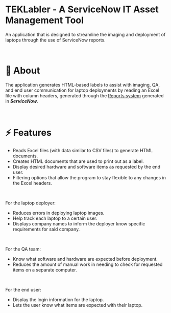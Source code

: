 # TEKLabler - A ServiceNow IT Asset Management Tool

An application that is designed to streamline the imaging and deployment of laptops through the use of ServiceNow reports.

<br/>

# 📝 About

The application generates HTML-based labels to assist with imaging, QA, and end user communication for laptop deployments by reading an Excel file with column headers, generated through the <u>Reports system</u> generated in ***ServiceNow***.

<br/>

# ⚡ Features

- Reads Excel files (with data similar to CSV files) to generate HTML documents.
- Creates HTML documents that are used to print out as a label.
- Display desired hardware and software items as requested by the end user.
- Filtering options that allow the program to stay flexible to any changes in the Excel headers.

<br />

For the laptop deployer:
- Reduces errors in deploying laptop images.
- Help track each laptop to a certain user.
- Displays company names to inform the deployer know specific requirements for said company.

<br/>

For the QA team:
- Know what software and hardware are expected before deployment.
- Reduces the amount of manual work in needing to check for requested items on a separate computer.

<br/>

For the end user:
- Display the login information for the laptop.
- Lets the user know what items are expected with their laptop.

<br/>
